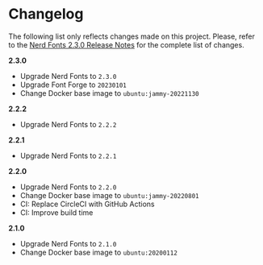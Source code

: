 # Changelog

The following list only reflects changes made on this project. Please, refer to the [Nerd Fonts 2.3.0 Release Notes](https://www.nerdfonts.com/releases) for the complete list of changes.

**2.3.0**

* Upgrade Nerd Fonts to `2.3.0`
* Upgrade Font Forge to `20230101`
* Change Docker base image to `ubuntu:jammy-20221130`

**2.2.2**

* Upgrade Nerd Fonts to `2.2.2`

**2.2.1**

* Upgrade Nerd Fonts to `2.2.1`

**2.2.0**

* Upgrade Nerd Fonts to `2.2.0`
* Change Docker base image to `ubuntu:jammy-20220801`
* CI: Replace CircleCI with GitHub Actions
* CI: Improve build time

**2.1.0**

* Upgrade Nerd Fonts to `2.1.0`
* Change Docker base image to `ubuntu:20200112`
